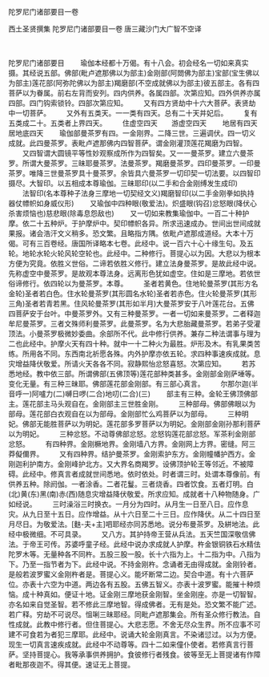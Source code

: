 陀罗尼门诸部要目一卷


西土圣贤撰集
陀罗尼门诸部要目一卷
唐三藏沙门大广智不空译


　　

陀罗尼门诸部要目
　　瑜伽本经都十万偈。有十八会。初会经名一切如来真实摄。其经说五部。佛部(毗卢遮那佛以为部主)金刚部(阿閦佛为部主)宝部(宝生佛以为部主)莲花部(阿弥陀佛以为部主)羯磨部(不空成就佛以为部主)彼五部主。各有四菩萨以为眷属。前右左背而安列。四内供养。各属四部。次第应知。四外供养亦属四部。四门钩索锁铃。四部次第应知。
　　又有四方贤劫中十六大菩萨。表贤劫中一切菩萨。
　　又外有五类天。一一类有四天。总有二十天并妃后。
　　复有五类成二十。五类者上界四天。
　　住虚空四天　　游虚空四天
　　地居有四天　　居地底四天
　　瑜伽部曼茶罗有四。一金刚界。二降三世。三遍调伏。四一切义成就。此四曼茶罗。表毗卢遮那佛内四智菩萨。谓金刚灌顶莲花羯磨为四智。
　　又四智谓大圆镜平等性妙观察成所作为四智矣。又一一曼茶罗。建立六曼茶罗。所谓大曼茶罗。三昧耶曼茶罗。法曼茶罗。羯磨曼茶罗。四印曼茶罗。一印曼茶罗。唯降三世曼茶罗具十曼茶罗。余皆具六曼茶罗一切印契一切法要。以四智印摄尽。大智印。以五相成本尊瑜伽。三昧耶印(以二手和合金刚缚发生成印)
　　法智印(名本尊种子法身三摩地一切契经文义)羯磨智印(以二手金刚拳如执持器仗幖帜如身威仪形)
　　又瑜伽中四种眼(敬爱法)。炽盛眼(钩召)忿怒眼(降伏心杀害烦恼也)慈悲眼(除毒息怨敌也)
　　又一切如来教集瑜伽中。一百二十种护摩。依二十五种炉。于护摩炉中。契印幖帜各异。所求迅速成办。世间出世间成就果报。诸会浩汗文义稍多。恐文繁。且略指方隅。依毗卢遮那成道经。大本十万偈。可有三百卷经。唐国所译略本七卷。此经中。说一百六十心十缘生句。及五轮。地轮水轮火轮风轮空轮也。此经中。二种修行。菩提心以为因。大悲以为根本方便为究竟。依胜义世俗。二谛若依胜义修行。建立法身曼茶罗。是故此经中说。先称虚空中曼茶罗。是故观本尊法身。远离形色犹如虚空。住如是三摩地。若依世俗谛修行。依四轮以为曼茶罗。本尊。
　　圣者若黄色。住地轮曼茶罗(其形方名金轮)圣者若白色。住水轮曼茶罗(其形圆名水轮)圣者若赤色。住火轮曼茶罗(其形三角)圣者若青若黑。住风轮曼茶罗(其形如半月)大曼茶罗安于八叶莲花台。五佛四菩萨安于台叶。中曼茶罗外。又有三种曼茶罗。一者一切如来曼茶罗。二者释迦牟尼曼茶罗。三者文殊师利曼茶罗。此曼茶罗。名为大悲胎藏曼茶罗。若弟子受灌顶法。小曼茶罗极微妙委曲。余部所不代。此中修行供养。兼存二种法谓事与理为二也此经中。护摩火天有四十种。就中一十二种火为最胜。炉形及木。有乳果类苦练。所用各不同。东西南北祈愿各殊。内外护摩亦依五轮。求四种事速疾成就。息灾增益降伏敬爱。所请火天各各不同。寂静熙怡忿怒喜怒。次第应知。
　　若苏悉地经。教中依三部。所谓佛部(五佛顶等)莲花部种类甚多。金刚部金刚萨埵等。变化无量。有三种三昧耶。佛部莲花部金刚部。有三部心真言。
　　尔那尔迦(半音呼一)阿嚧力(二)嚩日啰(二合)地叨(二合)(三)
　　部主有三种。金轮王佛顶佛部主。莲花部主马头观自在。金刚部主三世胜金刚。
　　三种部母。佛部佛眼以为部母。莲花部白衣观自在以为部母。金刚部忙么鸡菩萨以为部母。
　　三种明妃。佛部无能胜菩萨以为明妃。莲花部多罗菩萨以为明妃。金刚部金刚孙那利菩萨以为明妃。
　　三种忿怒。不动尊佛部忿怒。忿怒钩莲花部忿怒。军茶利金刚部忿怒。
　　有四种界。金刚橛地界。金刚墙八方界。金刚网上方界。密缝。阿三莽儗儞界。
　　又有四种界。结护曼茶罗。金刚索护东方。金刚幢幡护西方。金刚迦利护南方。金刚峰护北方。又大界名商羯罗。设佛顶护轮王等邻近。不被障碍。此经中。修真言者成就世间悉地。依时依处。时者谓三时。处谓本尊像前。有供养五种。除阏伽。一者涂香。二者花鬘。三者烧香。四者饮食。五者灯明。白(北)黄(东)黑(南)赤(西)随息灾增益降伏敬爱。所求应知。成就者十八种物随身。广如经说。
　　三时澡浴三时换衣。一月分为四时。从月生一日至八日。应作息灾。从九日至十五日。应作增益。从十六日至二十三日。应作降伏。从二十四日至月尽日。为敬爱法。[麩-夫+主]呬耶经亦同苏悉地。说分布曼茶罗。及絣地法。此经中极微细。不可具录。
　　又八方。其护持帝王营从兵法。五天竺国深敬信佛法。于帝王可传。苏婆呼童子经。此经中说办求成就人护摩。杵金银铜铁石水精佉陀罗木等。无量种各不同杵。五股三股一股。长十六指为上。十二指为中。八指为下。乃至一指节者为下。此经中说。不持金刚杵。念诵者无由得成就。金刚铃者。是般若波罗蜜义金刚杵者是。菩提心义。能坏断常二边。契合中道。有十六菩萨位。亦表十六空为中道。两边各有五股。五佛五智义。亦表十波罗蜜。能摧十种烦恼。成十种真如。便证十地。证金刚三摩地获金刚智。坐金刚座。亦是一切智智。亦名如来自觉圣智。若不修此三摩地智。得成佛者。无有是处。恐文繁不能广述。若广释。穷劫不可说尽。怚唎三昧耶经。同毗卢遮那集会。所有圣众修行教法。自性成就。此教中修行者。但住菩提心。大悲志愿。不舍无尽众生界。所不应事不可建不可食若为者犯三摩耶。此经中。说诵大轮金刚真言。不染诸愆过。以为方便。现生一切真言速疾成就。此经中不动尊等。四十二如来僮仆使者。若修真言行菩萨。坚持菩提心。我等承事供养拥护。食彼修行者残食。彼等至无上菩提诸有作障者毗那夜迦不。得其便。速证无上菩提。


